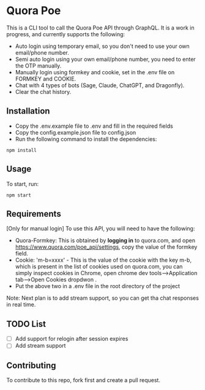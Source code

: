 # Quora Poe
This is a CLI tool to call the Quora Poe API through GraphQL. It is a work in progress, and currently supports the following:
- Auto login using temporary email, so you don't need to use your own email/phone number.
- Semi auto login using your own email/phone number, you need to enter the OTP manually.
- Manually login using formkey and cookie, set in the .env file on FORMKEY and COOKIE.
- Chat with 4 types of bots (Sage, Claude, ChatGPT, and Dragonfly).
- Clear the chat history.

## Installation
- Copy the .env.example file to .env and fill in the required fields
- Copy the config.example.json file to config.json
- Run the following command to install the dependencies:

```
npm install
```

## Usage

To start, run:

```
npm start
```

## Requirements

[Only for manual login]
To use this API, you will need to have the following:
- Quora-Formkey: This is obtained by **logging in** to quora.com, and open https://www.quora.com/poe_api/settings, copy the value of the formkey field.
- Cookie: 'm-b=xxxx' - This is the value of the cookie with the key m-b, which is present in the list of cookies used on quora.com, you can simply inspect cookies in Chrome, open chrome dev tools-->Application tab-->Open Cookies dropdwon .
- Put the above two in a .env file in the root directory of the project

Note: Next plan is to add stream support, so you can get tha chat responses in real time.

## TODO List
- [ ] Add support for relogin after session expires
- [ ] Add stream support

## Contributing

To contribute to this repo, fork first and create a pull request.
